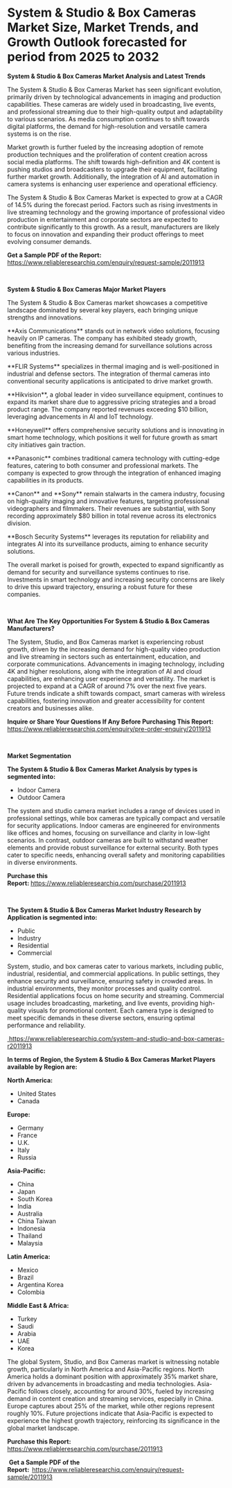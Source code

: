 <p><h1>System & Studio & Box Cameras Market Size, Market Trends, and Growth Outlook forecasted for period from 2025 to 2032</h1></p><p><strong>System & Studio & Box Cameras Market Analysis and Latest Trends</strong></p>
<p><p>The System & Studio & Box Cameras Market has seen significant evolution, primarily driven by technological advancements in imaging and production capabilities. These cameras are widely used in broadcasting, live events, and professional streaming due to their high-quality output and adaptability to various scenarios. As media consumption continues to shift towards digital platforms, the demand for high-resolution and versatile camera systems is on the rise.</p><p>Market growth is further fueled by the increasing adoption of remote production techniques and the proliferation of content creation across social media platforms. The shift towards high-definition and 4K content is pushing studios and broadcasters to upgrade their equipment, facilitating further market growth. Additionally, the integration of AI and automation in camera systems is enhancing user experience and operational efficiency.</p><p>The System & Studio & Box Cameras Market is expected to grow at a CAGR of 14.5% during the forecast period. Factors such as rising investments in live streaming technology and the growing importance of professional video production in entertainment and corporate sectors are expected to contribute significantly to this growth. As a result, manufacturers are likely to focus on innovation and expanding their product offerings to meet evolving consumer demands.</p></p>
<p><strong>Get a Sample PDF of the Report:&nbsp;</strong> <a href="https://www.reliableresearchiq.com/enquiry/request-sample/2011913?utm_campaign=1835&utm_medium=2&utm_source=Github&utm_content=ia&utm_term=12042025&utm_id=system-studio-box-cameras">https://www.reliableresearchiq.com/enquiry/request-sample/2011913</a></p>
<p>&nbsp;</p>
<p><strong>System & Studio & Box Cameras Major Market Players</strong></p>
<p><p>The System & Studio & Box Cameras market showcases a competitive landscape dominated by several key players, each bringing unique strengths and innovations. </p><p>**Axis Communications** stands out in network video solutions, focusing heavily on IP cameras. The company has exhibited steady growth, benefiting from the increasing demand for surveillance solutions across various industries. </p><p>**FLIR Systems** specializes in thermal imaging and is well-positioned in industrial and defense sectors. The integration of thermal cameras into conventional security applications is anticipated to drive market growth.</p><p>**Hikvision**, a global leader in video surveillance equipment, continues to expand its market share due to aggressive pricing strategies and a broad product range. The company reported revenues exceeding $10 billion, leveraging advancements in AI and IoT technology.</p><p>**Honeywell** offers comprehensive security solutions and is innovating in smart home technology, which positions it well for future growth as smart city initiatives gain traction. </p><p>**Panasonic** combines traditional camera technology with cutting-edge features, catering to both consumer and professional markets. The company is expected to grow through the integration of enhanced imaging capabilities in its products.</p><p>**Canon** and **Sony** remain stalwarts in the camera industry, focusing on high-quality imaging and innovative features, targeting professional videographers and filmmakers. Their revenues are substantial, with Sony recording approximately $80 billion in total revenue across its electronics division.</p><p>**Bosch Security Systems** leverages its reputation for reliability and integrates AI into its surveillance products, aiming to enhance security solutions. </p><p>The overall market is poised for growth, expected to expand significantly as demand for security and surveillance systems continues to rise. Investments in smart technology and increasing security concerns are likely to drive this upward trajectory, ensuring a robust future for these companies.</p></p>
<p>&nbsp;</p>
<p><strong>What Are The Key Opportunities For System & Studio & Box Cameras Manufacturers?</strong></p>
<p><p>The System, Studio, and Box Cameras market is experiencing robust growth, driven by the increasing demand for high-quality video production and live streaming in sectors such as entertainment, education, and corporate communications. Advancements in imaging technology, including 4K and higher resolutions, along with the integration of AI and cloud capabilities, are enhancing user experience and versatility. The market is projected to expand at a CAGR of around 7% over the next five years. Future trends indicate a shift towards compact, smart cameras with wireless capabilities, fostering innovation and greater accessibility for content creators and businesses alike.</p></p>
<p><strong>Inquire or Share Your Questions If Any Before Purchasing This Report:</strong> <a href="https://www.reliableresearchiq.com/enquiry/pre-order-enquiry/2011913?utm_campaign=1835&utm_medium=2&utm_source=Github&utm_content=ia&utm_term=12042025&utm_id=system-studio-box-cameras">https://www.reliableresearchiq.com/enquiry/pre-order-enquiry/2011913</a></p>
<p>&nbsp;</p>
<p><strong>Market Segmentation</strong></p>
<p><strong>The System & Studio & Box Cameras Market Analysis by types is segmented into:</strong></p>
<p><ul><li>Indoor Camera</li><li>Outdoor Camera</li></ul></p>
<p><p>The system and studio camera market includes a range of devices used in professional settings, while box cameras are typically compact and versatile for security applications. Indoor cameras are engineered for environments like offices and homes, focusing on surveillance and clarity in low-light scenarios. In contrast, outdoor cameras are built to withstand weather elements and provide robust surveillance for external security. Both types cater to specific needs, enhancing overall safety and monitoring capabilities in diverse environments.</p></p>
<p><strong>Purchase this Report:&nbsp;</strong><a href="https://www.reliableresearchiq.com/purchase/2011913?utm_campaign=1835&utm_medium=2&utm_source=Github&utm_content=ia&utm_term=12042025&utm_id=system-studio-box-cameras">https://www.reliableresearchiq.com/purchase/2011913</a></p>
<p>&nbsp;</p>
<p><strong>The System & Studio & Box Cameras Market Industry Research by Application is segmented into:</strong></p>
<p><ul><li>Public</li><li>Industry</li><li>Residential</li><li>Commercial</li></ul></p>
<p><p>System, studio, and box cameras cater to various markets, including public, industrial, residential, and commercial applications. In public settings, they enhance security and surveillance, ensuring safety in crowded areas. In industrial environments, they monitor processes and quality control. Residential applications focus on home security and streaming. Commercial usage includes broadcasting, marketing, and live events, providing high-quality visuals for promotional content. Each camera type is designed to meet specific demands in these diverse sectors, ensuring optimal performance and reliability.</p></p>
<p><a href="https://www.reliableresearchiq.com/system-and-studio-and-box-cameras-r2011913?utm_campaign=1835&utm_medium=2&utm_source=Github&utm_content=ia&utm_term=12042025&utm_id=system-studio-box-cameras">&nbsp;https://www.reliableresearchiq.com/system-and-studio-and-box-cameras-r2011913</a></p>
<p><strong>In terms of Region, the System & Studio & Box Cameras Market Players available by Region are:</strong></p>
<p>
    <p> <strong> North America: </strong>
        <ul>
            <li>United States</li>
            <li>Canada</li>
        </ul>
        </p> 
    <p> <strong> Europe: </strong>
        <ul>
            <li>Germany</li>
            <li>France</li>
            <li>U.K.</li>
            <li>Italy</li>
            <li>Russia</li>
        </ul>
        </p> 
    <p> <strong> Asia-Pacific: </strong>
        <ul>
            <li>China</li>
            <li>Japan</li>
            <li>South Korea</li>
            <li>India</li>
            <li>Australia</li>
            <li>China Taiwan</li>
            <li>Indonesia</li>
            <li>Thailand</li>
            <li>Malaysia</li>
        </ul>
        </p> 
    <p> <strong> Latin America: </strong>
        <ul>
            <li>Mexico</li>
            <li>Brazil</li>
            <li>Argentina Korea</li>
            <li>Colombia</li>
        </ul>
        </p> 
    <p> <strong> Middle East & Africa: </strong>
        <ul>
            <li>Turkey</li>
            <li>Saudi</li>
            <li>Arabia</li>
            <li>UAE</li>
            <li>Korea</li>
        </ul>
    </p>
    </p>
<p><p>The global System, Studio, and Box Cameras market is witnessing notable growth, particularly in North America and Asia-Pacific regions. North America holds a dominant position with approximately 35% market share, driven by advancements in broadcasting and media technologies. Asia-Pacific follows closely, accounting for around 30%, fueled by increasing demand in content creation and streaming services, especially in China. Europe captures about 25% of the market, while other regions represent roughly 10%. Future projections indicate that Asia-Pacific is expected to experience the highest growth trajectory, reinforcing its significance in the global market landscape.</p></p>
<p><strong>Purchase this Report: </strong><a href="https://www.reliableresearchiq.com/purchase/2011913?utm_campaign=1835&utm_medium=2&utm_source=Github&utm_content=ia&utm_term=12042025&utm_id=system-studio-box-cameras">https://www.reliableresearchiq.com/purchase/2011913</a></p>
<p>&nbsp;<strong>Get a Sample PDF of the Report:&nbsp;&nbsp;</strong><a href="https://www.reliableresearchiq.com/enquiry/request-sample/2011913?utm_campaign=1835&utm_medium=2&utm_source=Github&utm_content=ia&utm_term=12042025&utm_id=system-studio-box-cameras">https://www.reliableresearchiq.com/enquiry/request-sample/2011913</a></p>
<p><strong></strong></p>
<p><p></p><p></p><p></p></p>